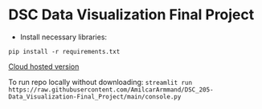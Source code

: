 # DSC Data Visualization Final Project


* Install necessary libraries:

`pip install -r requirements.txt`

[Cloud hosted version](https://dsc205-datavisualization-finalproject-d88hrdmsfygxokktmtyf2f.streamlit.app//)

To run repo locally without downloading:
`streamlit run https://raw.githubusercontent.com/AmilcarArmmand/DSC_205-Data_Visualization-Final_Project/main/console.py`
